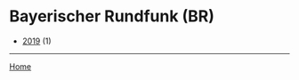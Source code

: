 # Bayerischer Rundfunk (BR)

  * [2019](./bayerischer-rundfunk-br-2019.md) (1)

----

[Home](../index.md)

